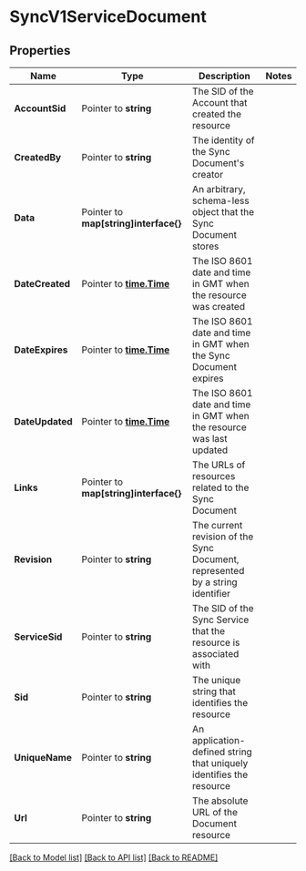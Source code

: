 # SyncV1ServiceDocument

## Properties
Name | Type | Description | Notes
------------ | ------------- | ------------- | -------------
**AccountSid** | Pointer to **string** | The SID of the Account that created the resource |
**CreatedBy** | Pointer to **string** | The identity of the Sync Document's creator |
**Data** | Pointer to **map[string]interface{}** | An arbitrary, schema-less object that the Sync Document stores |
**DateCreated** | Pointer to [**time.Time**](time.Time.md) | The ISO 8601 date and time in GMT when the resource was created |
**DateExpires** | Pointer to [**time.Time**](time.Time.md) | The ISO 8601 date and time in GMT when the Sync Document expires |
**DateUpdated** | Pointer to [**time.Time**](time.Time.md) | The ISO 8601 date and time in GMT when the resource was last updated |
**Links** | Pointer to **map[string]interface{}** | The URLs of resources related to the Sync Document |
**Revision** | Pointer to **string** | The current revision of the Sync Document, represented by a string identifier |
**ServiceSid** | Pointer to **string** | The SID of the Sync Service that the resource is associated with |
**Sid** | Pointer to **string** | The unique string that identifies the resource |
**UniqueName** | Pointer to **string** | An application-defined string that uniquely identifies the resource |
**Url** | Pointer to **string** | The absolute URL of the Document resource |

[[Back to Model list]](../README.md#documentation-for-models) [[Back to API list]](../README.md#documentation-for-api-endpoints) [[Back to README]](../README.md)


